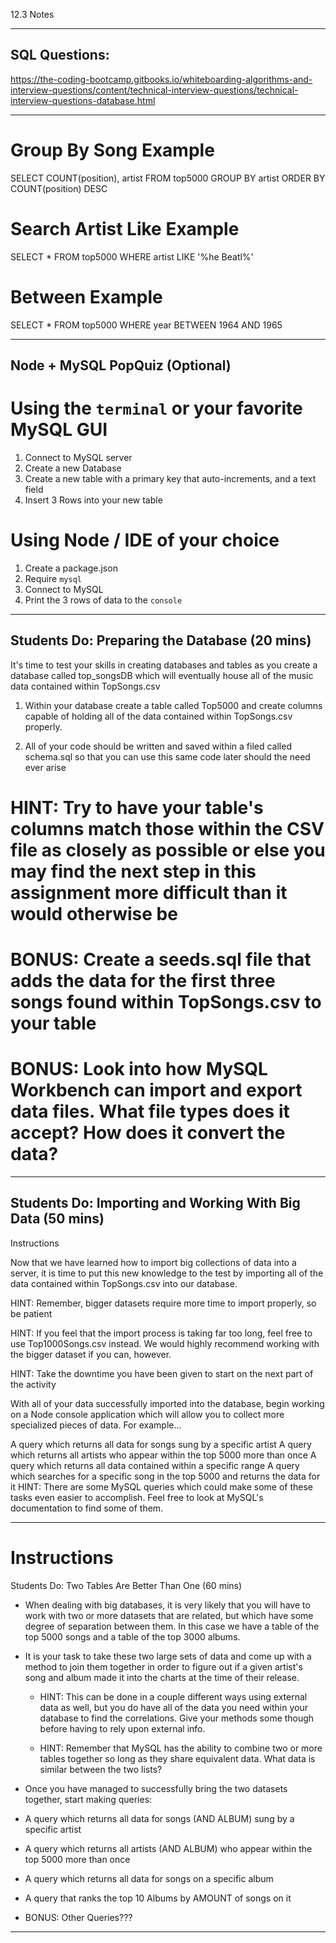12.3 Notes 

---
## SQL Questions:

https://the-coding-bootcamp.gitbooks.io/whiteboarding-algorithms-and-interview-questions/content/technical-interview-questions/technical-interview-questions-database.html

---

# Group By Song Example

SELECT COUNT(position), artist
FROM top5000
GROUP BY artist
ORDER BY COUNT(position) DESC

# Search Artist Like Example

SELECT * FROM top5000 
WHERE artist 
LIKE '%he Beatl%'

# Between Example

SELECT * FROM top5000 
WHERE year 
BETWEEN 1964 AND 1965

---

## Node + MySQL PopQuiz (Optional)

# Using the `terminal` or your favorite MySQL GUI
1. Connect to MySQL server 
2. Create a new Database
3. Create a new table with a primary key that auto-increments, and a text field
4. Insert 3 Rows into your new table

# Using Node / IDE of your choice
1. Create a package.json
2. Require `mysql`
3. Connect to MySQL
4. Print the 3 rows of data to the `console`

---

## Students Do: Preparing the Database (20 mins)

It's time to test your skills in creating databases and tables as you create a database called top_songsDB which will eventually house all of the music data contained within TopSongs.csv

1. Within your database create a table called Top5000 and create columns capable of holding all of the data contained within TopSongs.csv properly.

2. All of your code should be written and saved within a filed called schema.sql so that you can use this same code later should the need ever arise

# HINT: Try to have your table's columns match those within the CSV file as closely as possible or else you may find the next step in this assignment more difficult than it would otherwise be

# BONUS: Create a seeds.sql file that adds the data for the first three songs found within TopSongs.csv to your table

# BONUS: Look into how MySQL Workbench can import and export data files. What file types does it accept? How does it convert the data?

---
## Students Do: Importing and Working With Big Data (50 mins)

Instructions

Now that we have learned how to import big collections of data into a server, it is time to put this new knowledge to the test by importing all of the data contained within TopSongs.csv into our database.

HINT: Remember, bigger datasets require more time to import properly, so be patient

HINT: If you feel that the import process is taking far too long, feel free to use Top1000Songs.csv instead. We would highly recommend working with the bigger dataset if you can, however.

HINT: Take the downtime you have been given to start on the next part of the activity

With all of your data successfully imported into the database, begin working on a Node console application which will allow you to collect more specialized pieces of data. For example...

A query which returns all data for songs sung by a specific artist
A query which returns all artists who appear within the top 5000 more than once
A query which returns all data contained within a specific range
A query which searches for a specific song in the top 5000 and returns the data for it
HINT: There are some MySQL queries which could make some of these tasks even easier to accomplish. Feel free to look at MySQL's documentation to find some of them.

---
# **Instructions**

Students Do: Two Tables Are Better Than One (60 mins)

* When dealing with big databases, it is very likely that you will have to work with two or more datasets that are related, but which have some degree of separation between them. In this case we have a table of the top 5000 songs and a table of the top 3000 albums.


* It is your task to take these two large sets of data and come up with a method to join them together in order to figure out if a given artist's song and album made it into the charts at the time of their release.

  * HINT: This can be done in a couple different ways using external data as well, but you do have all of the data you need within your database to find the correlations. Give your methods some though before having to rely upon external info.

  * HINT: Remember that MySQL has the ability to combine two or more tables together so long as they share equivalent data. What data is similar between the two lists?

* Once you have managed to successfully bring the two datasets together, start making queries:

* A query which returns all data for songs (AND ALBUM) sung by a specific artist 
* A query which returns all artists (AND ALBUM) who appear within the top 5000 more than once
* A query which returns all data for songs on a specific album
* A query that ranks the top 10 Albums by AMOUNT of songs on it
* BONUS: Other Queries???
---


